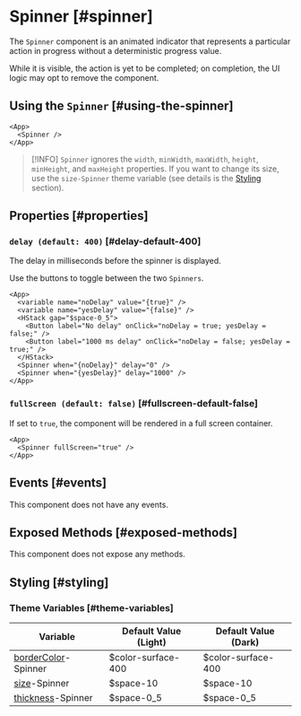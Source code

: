 # Spinner [#spinner]

The `Spinner` component is an animated indicator that represents a particular action in progress without a deterministic progress value.

While it is visible, the action is yet to be completed; on completion, the UI logic may opt to remove the component.

## Using the `Spinner` [#using-the-spinner]

```xmlui-pg copy display name="Example: using Spinner"
<App>
  <Spinner />
</App>
```

>[!INFO]
> `Spinner` ignores the `width`, `minWidth`, `maxWidth`, `height`, `minHeight`, and `maxHeight` properties. If you want to change its size, use the `size-Spinner` theme variable (see details is the [Styling](#styling) section).

## Properties [#properties]

### `delay (default: 400)` [#delay-default-400]

The delay in milliseconds before the spinner is displayed.

Use the buttons to toggle between the two `Spinners`.

```xmlui-pg copy {8-9} display name="Example: delay"
<App>
  <variable name="noDelay" value="{true}" />
  <variable name="yesDelay" value="{false}" />
  <HStack gap="$space-0_5">
    <Button label="No delay" onClick="noDelay = true; yesDelay = false;" />
    <Button label="1000 ms delay" onClick="noDelay = false; yesDelay = true;" />
  </HStack>
  <Spinner when="{noDelay}" delay="0" />
  <Spinner when="{yesDelay}" delay="1000" />
</App>
```

### `fullScreen (default: false)` [#fullscreen-default-false]

If set to `true`, the component will be rendered in a full screen container.

```xmlui-pg copy display name="Example: fullScreen" height="200px"
<App>
  <Spinner fullScreen="true" />
</App>
```

## Events [#events]

This component does not have any events.

## Exposed Methods [#exposed-methods]

This component does not expose any methods.

## Styling [#styling]

### Theme Variables [#theme-variables]

| Variable | Default Value (Light) | Default Value (Dark) |
| --- | --- | --- |
| [borderColor](../styles-and-themes/common-units/#color)-Spinner | $color-surface-400 | $color-surface-400 |
| [size](../styles-and-themes/common-units/#size)-Spinner | $space-10 | $space-10 |
| [thickness](../styles-and-themes/common-units/#size)-Spinner | $space-0_5 | $space-0_5 |
